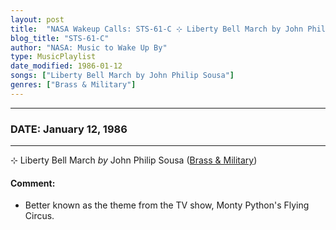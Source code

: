 ```yaml
---
layout: post
title:  "NASA Wakeup Calls: STS-61-C ⊹ Liberty Bell March by John Philip Sousa ✫ January 12, 1986"
blog_title: "STS-61-C"
author: "NASA: Music to Wake Up By"
type: MusicPlaylist
date_modified: 1986-01-12
songs: ["Liberty Bell March by John Philip Sousa"]
genres: ["Brass & Military"]
---
```


----
### DATE: January 12, 1986
----
⊹ Liberty Bell March *by* John Philip Sousa ([Brass & Military](https://www.discogs.com/genre/Brass%20%26%20Military)) <a target="blank_" href="https://www.discogs.com/John-Philip-Sousa-Liberty-Bell-March/release/11632659">
    <i class="fas fa-compact-disc"
       title="Discogs entry for this song"
       alt="Discogs entry for this song"
       style="font-size: 1.1em;"></i></a>
    

#### Comment:
* Better known as the theme from the TV show, Monty Python's Flying Circus.



<br/>
<center>
	<a target="_blank"
	   href="https://twitter.com/intent/tweet?hashtags=Space,NASA,Playlist,NASAWakeupCalls,SpaceProgram&text=🚀 {{ page.author}}, {{ page.title }}. {{ site.url }}{{ page.url }}&via=nasawakeupcalls"><i class="fab fa-twitter" title="Tweet this page" alt="Tweet this page" style="font-size: 1.3em;"></i></a>
	&nbsp; 	<i class="fas fa-user-astronaut" style="font-size: 1.5em;"></i> &nbsp;
    <a id="custom_amazon_link"
       type="amzn" search="#"
       category="popular music">
    <i class="fab fa-amazon" style="font-size: 1.3em;"></i></a>
</center>

<!-- Randomly resolve an individual entry from a song array -->
<script src="/assets/javascript/seedrandom.min.js"></script>
<script>
  var wake_me_up = ["Liberty Bell March by John Philip Sousa"];
  var prng = new Math.seedrandom();
  function randomSong() {
    song = wake_me_up[Math.floor(Math.random() * wake_me_up.length)];
    var amazon_link = document.getElementById("custom_amazon_link");
    amazon_link.setAttribute("search", song);
  }
  window.onload = randomSong();
</script>
